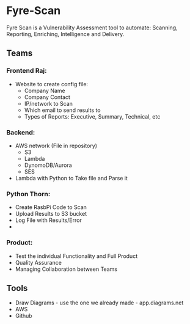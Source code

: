 # Fyre-Scan
Fyre Scan is a Vulnerability Assessment tool to automate: Scanning, Reporting, Enriching, Intelligence and Delivery. 

## Teams

### Frontend Raj: 
- Website to create config file:
  - Company Name
  - Company Contact
  - IP/network to Scan
  - Which email to send results to
  - Types of Reports: Executive, Summary, Technical, etc
  

### Backend: 
- AWS network (File in repository)
   - S3
   - Lambda
   - DynomoDB/Aurora
   - SES
- Lambda with Python to Take file and Parse it

### Python Thorn: 
- Create RasbPi Code to Scan
- Upload Results to S3 bucket
- Log File with Results/Error
- 

### Product:
- Test the individual Functionality and Full Product
- Quality Assurance
- Managing Collaboration between Teams


  
## Tools

- Draw Diagrams - use the one we already made - app.diagrams.net
- AWS
- Github

